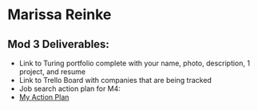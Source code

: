 # Marissa Reinke

## Mod 3 Deliverables:

* Link to Turing portfolio complete with your name, photo, description, 1 project, and resume
* Link to Trello Board with companies that are being tracked
* Job search action plan for M4:
* [My Action Plan](https://gist.github.com/marissa27/c1758565c6065520d57fa707e16459f2)
